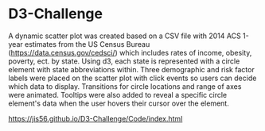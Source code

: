 # D3-Challenge

A dynamic scatter plot was created based on a CSV file with 2014 ACS 1-year estimates from the US Census Bureau (https://data.census.gov/cedsci/) which includes rates of income, obesity, poverty, ect. by state. Using d3, each state is represented with a circle element with state abbreviations within. Three demographic and risk factor labels were placed on the scatter plot with click events so users can decide which data to display. Transitions for circle locations and range of axes were animated. Tooltips were also added to reveal a specific circle element's data when the user hovers their cursor over the element.

https://jis56.github.io/D3-Challenge/Code/index.html
